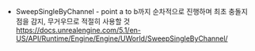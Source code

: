 * SweepSingleByChannel - point a to b까지 순차적으로 진행하며 최초 충돌지점을 감지, 무거우므로 적절히 사용할 것  
https://docs.unrealengine.com/5.1/en-US/API/Runtime/Engine/Engine/UWorld/SweepSingleByChannel/  
